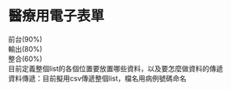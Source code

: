 # 醫療用電子表單
前台(90%)   
輸出(80%)  
整合(60%)  
目前定義整個list的各個位置要放置哪些資料，以及要怎麼做資料的傳遞  
資料傳遞：目前擬用csv傳遞整個list，檔名用病例號碼命名
